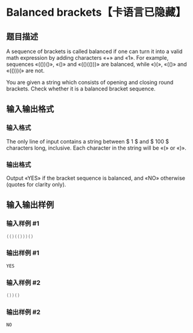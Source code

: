 # Balanced brackets【卡语言已隐藏】

## 题目描述

A sequence of brackets is called balanced if one can turn it into a valid math expression by adding characters «+» and «1». For example, sequences «(())()», «()» and «(()(()))» are balanced, while «)(», «(()» and «(()))(» are not.

You are given a string which consists of opening and closing round brackets. Check whether it is a balanced bracket sequence.

## 输入输出格式

### 输入格式

The only line of input contains a string between $ 1 $ and $ 100 $ characters long, inclusive. Each character in the string will be «(» or «)».

### 输出格式

Output «YES» if the bracket sequence is balanced, and «NO» otherwise (quotes for clarity only).

## 输入输出样例

### 输入样例 #1

```cpp
(()(()))()

```
### 输出样例 #1

```cpp
YES

```
### 输入样例 #2

```cpp
())()

```
### 输出样例 #2

```cpp
NO

```
